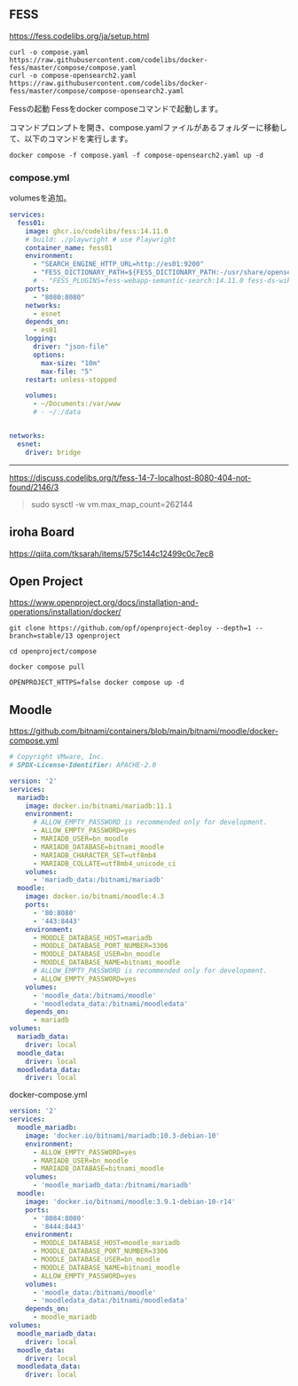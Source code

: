 
## FESS
https://fess.codelibs.org/ja/setup.html

```
curl -o compose.yaml https://raw.githubusercontent.com/codelibs/docker-fess/master/compose/compose.yaml
curl -o compose-opensearch2.yaml https://raw.githubusercontent.com/codelibs/docker-fess/master/compose/compose-opensearch2.yaml
```


Fessの起動
Fessをdocker composeコマンドで起動します。

コマンドプロンプトを開き、compose.yamlファイルがあるフォルダーに移動して、以下のコマンドを実行します。

```
docker compose -f compose.yaml -f compose-opensearch2.yaml up -d
```


### compose.yml
volumesを追加。
```yml
services:
  fess01:
    image: ghcr.io/codelibs/fess:14.11.0
    # build: ./playwright # use Playwright
    container_name: fess01
    environment:
      - "SEARCH_ENGINE_HTTP_URL=http://es01:9200"
      - "FESS_DICTIONARY_PATH=${FESS_DICTIONARY_PATH:-/usr/share/opensearch/config/dictionary/}"
      # - "FESS_PLUGINS=fess-webapp-semantic-search:14.11.0 fess-ds-wikipedia:14.11.0"
    ports:
      - "8080:8080"
    networks:
      - esnet
    depends_on:
      - es01
    logging:
      driver: "json-file"
      options:
        max-size: "10m"
        max-file: "5"
    restart: unless-stopped

    volumes:
      - ~/Documents:/var/www
      # - ~/:/data


networks:
  esnet:
    driver: bridge

```

---
https://discuss.codelibs.org/t/fess-14-7-localhost-8080-404-not-found/2146/3

> sudo sysctl -w vm.max_map_count=262144


## iroha Board

https://qiita.com/tksarah/items/575c144c12499c0c7ec8


## Open Project
https://www.openproject.org/docs/installation-and-operations/installation/docker/

```
git clone https://github.com/opf/openproject-deploy --depth=1 --branch=stable/13 openproject

cd openproject/compose

docker compose pull

OPENPROJECT_HTTPS=false docker compose up -d
```
## Moodle
https://github.com/bitnami/containers/blob/main/bitnami/moodle/docker-compose.yml
```yml
# Copyright VMware, Inc.
# SPDX-License-Identifier: APACHE-2.0

version: '2'
services:
  mariadb:
    image: docker.io/bitnami/mariadb:11.1
    environment:
      # ALLOW_EMPTY_PASSWORD is recommended only for development.
      - ALLOW_EMPTY_PASSWORD=yes
      - MARIADB_USER=bn_moodle
      - MARIADB_DATABASE=bitnami_moodle
      - MARIADB_CHARACTER_SET=utf8mb4
      - MARIADB_COLLATE=utf8mb4_unicode_ci
    volumes:
      - 'mariadb_data:/bitnami/mariadb'
  moodle:
    image: docker.io/bitnami/moodle:4.3
    ports:
      - '80:8080'
      - '443:8443'
    environment:
      - MOODLE_DATABASE_HOST=mariadb
      - MOODLE_DATABASE_PORT_NUMBER=3306
      - MOODLE_DATABASE_USER=bn_moodle
      - MOODLE_DATABASE_NAME=bitnami_moodle
      # ALLOW_EMPTY_PASSWORD is recommended only for development.
      - ALLOW_EMPTY_PASSWORD=yes
    volumes:
      - 'moodle_data:/bitnami/moodle'
      - 'moodledata_data:/bitnami/moodledata'
    depends_on:
      - mariadb
volumes:
  mariadb_data:
    driver: local
  moodle_data:
    driver: local
  moodledata_data:
    driver: local
```

docker-compose.yml
```yml
version: '2'
services:
  moodle_mariadb:
    image: 'docker.io/bitnami/mariadb:10.3-debian-10'
    environment:
      - ALLOW_EMPTY_PASSWORD=yes
      - MARIADB_USER=bn_moodle
      - MARIADB_DATABASE=bitnami_moodle
    volumes:
      - 'moodle_mariadb_data:/bitnami/mariadb'
  moodle:
    image: 'docker.io/bitnami/moodle:3.9.1-debian-10-r14'
    ports:
      - '8084:8080'
      - '8444:8443'
    environment:
      - MOODLE_DATABASE_HOST=moodle_mariadb
      - MOODLE_DATABASE_PORT_NUMBER=3306
      - MOODLE_DATABASE_USER=bn_moodle
      - MOODLE_DATABASE_NAME=bitnami_moodle
      - ALLOW_EMPTY_PASSWORD=yes
    volumes:
      - 'moodle_data:/bitnami/moodle'
      - 'moodledata_data:/bitnami/moodledata'
    depends_on:
      - moodle_mariadb
volumes:
  moodle_mariadb_data:
    driver: local
  moodle_data:
    driver: local
  moodledata_data:
    driver: local

```